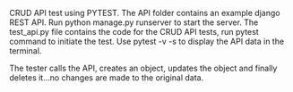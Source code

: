 CRUD API test using PYTEST.
The API folder contains an example django REST API. Run python manage.py runserver to start the server.
The test_api.py file contains the code for the CRUD API tests, run pytest command to initiate the test. Use pytest -v -s to display the API data in the terminal.

The tester calls the API, creates an object, updates the object and finally deletes it...no changes are made to the original data.
